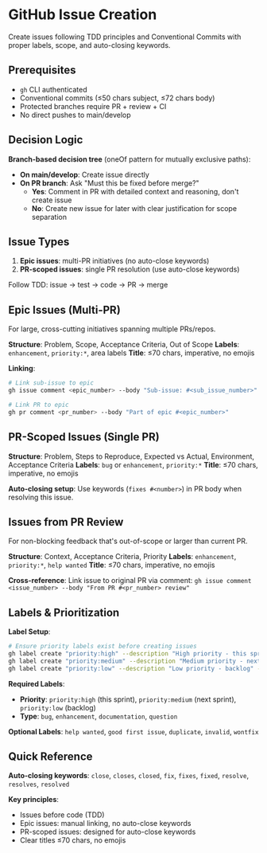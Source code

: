 # GitHub Issue Creation

Create issues following TDD principles and Conventional Commits with proper labels, scope, and auto-closing keywords.

## Prerequisites
- `gh` CLI authenticated
- Conventional commits (≤50 chars subject, ≤72 chars body)
- Protected branches require PR + review + CI
- No direct pushes to main/develop

## Decision Logic

**Branch-based decision tree** (oneOf pattern for mutually exclusive paths):

- **On main/develop**: Create issue directly
- **On PR branch**: Ask "Must this be fixed before merge?"
  - **Yes**: Comment in PR with detailed context and reasoning, don't create issue
  - **No**: Create new issue for later with clear justification for scope separation

## Issue Types
1. **Epic issues**: multi-PR initiatives (no auto-close keywords)  
2. **PR-scoped issues**: single PR resolution (use auto-close keywords)

Follow TDD: issue → test → code → PR → merge

## Epic Issues (Multi-PR)

For large, cross-cutting initiatives spanning multiple PRs/repos.

**Structure**: Problem, Scope, Acceptance Criteria, Out of Scope
**Labels**: `enhancement`, `priority:*`, area labels
**Title**: ≤70 chars, imperative, no emojis

**Linking**:
```bash
# Link sub-issue to epic
gh issue comment <epic_number> --body "Sub-issue: #<sub_issue_number>"

# Link PR to epic  
gh pr comment <pr_number> --body "Part of epic #<epic_number>"
```

## PR-Scoped Issues (Single PR)

**Structure**: Problem, Steps to Reproduce, Expected vs Actual, Environment, Acceptance Criteria
**Labels**: `bug` or `enhancement`, `priority:*`
**Title**: ≤70 chars, imperative, no emojis

**Auto-closing setup**: Use keywords (`fixes #<number>`) in PR body when resolving this issue.

## Issues from PR Review

For non-blocking feedback that's out-of-scope or larger than current PR.

**Structure**: Context, Acceptance Criteria, Priority
**Labels**: `enhancement`, `priority:*`, `help wanted`
**Title**: ≤70 chars, imperative, no emojis

**Cross-reference**: Link issue to original PR via comment: `gh issue comment <issue_number> --body "From PR #<pr_number> review"`

## Labels & Prioritization

**Label Setup**:
```bash
# Ensure priority labels exist before creating issues
gh label create "priority:high" --description "High priority - this sprint" --color "d73a4a" || true
gh label create "priority:medium" --description "Medium priority - next sprint" --color "fbca04" || true  
gh label create "priority:low" --description "Low priority - backlog" --color "0075ca" || true
```
**Required Labels**:
- **Priority**: `priority:high` (this sprint), `priority:medium` (next sprint), `priority:low` (backlog)
- **Type**: `bug`, `enhancement`, `documentation`, `question`

**Optional Labels**: `help wanted`, `good first issue`, `duplicate`, `invalid`, `wontfix`

## Quick Reference

**Auto-closing keywords**: `close`, `closes`, `closed`, `fix`, `fixes`, `fixed`, `resolve`, `resolves`, `resolved`

**Key principles**:
- Issues before code (TDD)
- Epic issues: manual linking, no auto-close keywords
- PR-scoped issues: designed for auto-close keywords
- Clear titles ≤70 chars, no emojis